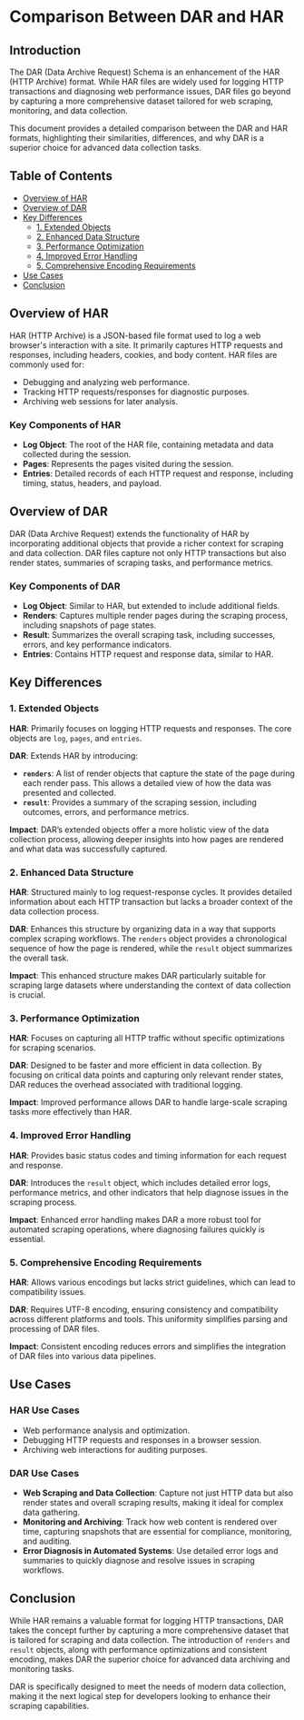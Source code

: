 # Comparison Between DAR and HAR

## Introduction

The DAR (Data Archive Request) Schema is an enhancement of the HAR (HTTP Archive) format. While HAR files are widely used for logging HTTP transactions and diagnosing web performance issues, DAR files go beyond by capturing a more comprehensive dataset tailored for web scraping, monitoring, and data collection.

This document provides a detailed comparison between the DAR and HAR formats, highlighting their similarities, differences, and why DAR is a superior choice for advanced data collection tasks.

## Table of Contents
- [Overview of HAR](#overview-of-har)
- [Overview of DAR](#overview-of-dar)
- [Key Differences](#key-differences)
  - [1. Extended Objects](#1-extended-objects)
  - [2. Enhanced Data Structure](#2-enhanced-data-structure)
  - [3. Performance Optimization](#3-performance-optimization)
  - [4. Improved Error Handling](#4-improved-error-handling)
  - [5. Comprehensive Encoding Requirements](#5-comprehensive-encoding-requirements)
- [Use Cases](#use-cases)
- [Conclusion](#conclusion)

## Overview of HAR

HAR (HTTP Archive) is a JSON-based file format used to log a web browser's interaction with a site. It primarily captures HTTP requests and responses, including headers, cookies, and body content. HAR files are commonly used for:
- Debugging and analyzing web performance.
- Tracking HTTP requests/responses for diagnostic purposes.
- Archiving web sessions for later analysis.

### Key Components of HAR
- **Log Object**: The root of the HAR file, containing metadata and data collected during the session.
- **Pages**: Represents the pages visited during the session.
- **Entries**: Detailed records of each HTTP request and response, including timing, status, headers, and payload.

## Overview of DAR

DAR (Data Archive Request) extends the functionality of HAR by incorporating additional objects that provide a richer context for scraping and data collection. DAR files capture not only HTTP transactions but also render states, summaries of scraping tasks, and performance metrics.

### Key Components of DAR
- **Log Object**: Similar to HAR, but extended to include additional fields.
- **Renders**: Captures multiple render pages during the scraping process, including snapshots of page states.
- **Result**: Summarizes the overall scraping task, including successes, errors, and key performance indicators.
- **Entries**: Contains HTTP request and response data, similar to HAR.

## Key Differences

### 1. Extended Objects

**HAR**: Primarily focuses on logging HTTP requests and responses. The core objects are `log`, `pages`, and `entries`.

**DAR**: Extends HAR by introducing:
- **`renders`**: A list of render objects that capture the state of the page during each render pass. This allows a detailed view of how the data was presented and collected.
- **`result`**: Provides a summary of the scraping session, including outcomes, errors, and performance metrics.

**Impact**: DAR’s extended objects offer a more holistic view of the data collection process, allowing deeper insights into how pages are rendered and what data was successfully captured.

### 2. Enhanced Data Structure

**HAR**: Structured mainly to log request-response cycles. It provides detailed information about each HTTP transaction but lacks a broader context of the data collection process.

**DAR**: Enhances this structure by organizing data in a way that supports complex scraping workflows. The `renders` object provides a chronological sequence of how the page is rendered, while the `result` object summarizes the overall task.

**Impact**: This enhanced structure makes DAR particularly suitable for scraping large datasets where understanding the context of data collection is crucial.

### 3. Performance Optimization

**HAR**: Focuses on capturing all HTTP traffic without specific optimizations for scraping scenarios.

**DAR**: Designed to be faster and more efficient in data collection. By focusing on critical data points and capturing only relevant render states, DAR reduces the overhead associated with traditional logging.

**Impact**: Improved performance allows DAR to handle large-scale scraping tasks more effectively than HAR.

### 4. Improved Error Handling

**HAR**: Provides basic status codes and timing information for each request and response.

**DAR**: Introduces the `result` object, which includes detailed error logs, performance metrics, and other indicators that help diagnose issues in the scraping process.

**Impact**: Enhanced error handling makes DAR a more robust tool for automated scraping operations, where diagnosing failures quickly is essential.

### 5. Comprehensive Encoding Requirements

**HAR**: Allows various encodings but lacks strict guidelines, which can lead to compatibility issues.

**DAR**: Requires UTF-8 encoding, ensuring consistency and compatibility across different platforms and tools. This uniformity simplifies parsing and processing of DAR files.

**Impact**: Consistent encoding reduces errors and simplifies the integration of DAR files into various data pipelines.

## Use Cases

### HAR Use Cases
- Web performance analysis and optimization.
- Debugging HTTP requests and responses in a browser session.
- Archiving web interactions for auditing purposes.

### DAR Use Cases
- **Web Scraping and Data Collection**: Capture not just HTTP data but also render states and overall scraping results, making it ideal for complex data gathering.
- **Monitoring and Archiving**: Track how web content is rendered over time, capturing snapshots that are essential for compliance, monitoring, and auditing.
- **Error Diagnosis in Automated Systems**: Use detailed error logs and summaries to quickly diagnose and resolve issues in scraping workflows.

## Conclusion

While HAR remains a valuable format for logging HTTP transactions, DAR takes the concept further by capturing a more comprehensive dataset that is tailored for scraping and data collection. The introduction of `renders` and `result` objects, along with performance optimizations and consistent encoding, makes DAR the superior choice for advanced data archiving and monitoring tasks.

DAR is specifically designed to meet the needs of modern data collection, making it the next logical step for developers looking to enhance their scraping capabilities.

